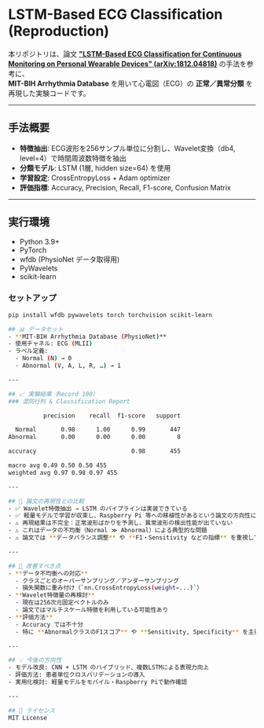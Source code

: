 # LSTM-Based ECG Classification (Reproduction)

本リポジトリは、論文 **["LSTM-Based ECG Classification for Continuous Monitoring on Personal Wearable Devices" (arXiv:1812.04818)](https://arxiv.org/abs/1812.04818)** の手法を参考に、  
**MIT-BIH Arrhythmia Database** を用いて心電図（ECG）の **正常／異常分類** を再現した実験コードです。  

---

## 手法概要
- **特徴抽出**: ECG波形を256サンプル単位に分割し、Wavelet変換（db4, level=4）で時間周波数特徴を抽出  
- **分類モデル**: LSTM (1層, hidden size=64) を使用  
- **学習設定**: CrossEntropyLoss + Adam optimizer  
- **評価指標**: Accuracy, Precision, Recall, F1-score, Confusion Matrix  

---

## 実行環境
- Python 3.9+  
- PyTorch  
- wfdb (PhysioNet データ取得用)  
- PyWavelets  
- scikit-learn  

### セットアップ
```bash
pip install wfdb pywavelets torch torchvision scikit-learn

## 📊 データセット
- **MIT-BIH Arrhythmia Database (PhysioNet)**  
- 使用チャネル: ECG (MLII)  
- ラベル定義:  
  - Normal (N) → 0  
  - Abnormal (V, A, L, R, …) → 1  

---

## 📈 実験結果（Record 100）
### 混同行列 & Classification Report

          precision    recall  f1-score   support

  Normal       0.98      1.00      0.99       447
Abnormal       0.00      0.00      0.00         8

accuracy                           0.98       455

macro avg 0.49 0.50 0.50 455
weighted avg 0.97 0.98 0.97 455

---

## 📝 論文の再現性との比較
- ✅ Wavelet特徴抽出 → LSTM のパイプラインは実装できている  
- ✅ 軽量モデルで学習が収束し、Raspberry Pi 等への移植性があるという論文の方向性には合致  
- ⚠️ 再現結果は不完全：正常波形ばかりを予測し、異常波形の検出性能が出ていない  
- ⚠️ これはデータの不均衡（Normal ≫ Abnormal）による典型的な問題  
- ⚠️ 論文では **データバランス調整** や **F1・Sensitivity などの指標** を重視していた  

---

## 🔧 改善すべき点
- **データ不均衡への対応**
  - クラスごとのオーバーサンプリング／アンダーサンプリング  
  - 損失関数に重み付け（`nn.CrossEntropyLoss(weight=...)`）  
- **Wavelet特徴量の再検討**
  - 現在は256次元固定ベクトルのみ  
  - 論文ではマルチスケール特徴を利用している可能性あり  
- **評価方法**
  - Accuracy では不十分  
  - 特に **AbnormalクラスのF1スコア** や **Sensitivity, Specificity** を主要指標にすべき  

---

## 💡 今後の方向性
- モデル改良: CNN + LSTM のハイブリッド、複数LSTMによる表現力向上  
- 評価方法: 患者単位クロスバリデーションの導入  
- 実用化検討: 軽量モデルをモバイル・Raspberry Piで動作確認  

---

## 📜 ライセンス
MIT License
